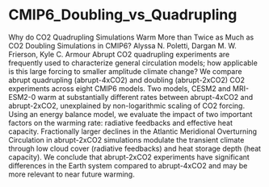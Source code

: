 # CMIP6_Doubling_vs_Quadrupling
Why do CO2 Quadrupling Simulations Warm More than Twice as Much as CO2 Doubling Simulations in CMIP6? 
Alyssa N. Poletti, Dargan M. W. Frierson, Kyle C. Armour
Abrupt CO2 quadrupling experiments are frequently used to characterize general circulation models; how applicable is this large forcing to smaller amplitude climate change? We compare abrupt quadrupling (abrupt-4xCO2) and doubling (abrupt-2xCO2) CO2 experiments across eight CMIP6 models. Two models, CESM2 and MRI-ESM2-0 warm at substantially different rates between abrupt-4xCO2 and abrupt-2xCO2, unexplained by non-logarithmic scaling of CO2 forcing. Using an energy balance model, we evaluate the impact of two important factors on the warming rate: radiative feedbacks and effective heat capacity. Fractionally larger declines in the Atlantic Meridional Overturning Circulation in abrupt-2xCO2 simulations modulate the transient climate through low cloud cover (radiative feedbacks) and heat storage depth (heat capacity). We conclude that abrupt-2xCO2 experiments have significant differences in the Earth system compared to abrupt-4xCO2 and may be more relevant to near future warming.
